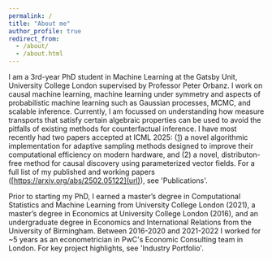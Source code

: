 ```yaml
---
permalink: /
title: "About me"
author_profile: true
redirect_from: 
  - /about/
  - /about.html
---
```


I am a 3rd-year PhD student in Machine Learning at the Gatsby Unit, University College London supervised by Professor Peter Orbanz. I work on causal machine learning, machine learning under symmetry and aspects of probabilistic machine learning such as Gaussian processes, MCMC, and scalable inference. Currently, I am focussed on understanding how measure transports that satisfy certain algebraic properties can be used to avoid the pitfalls of existing methods for counterfactual inference. I have most recently had two papers accepted at ICML 2025: ([1](https://arxiv.org/abs/2503.17405)) a novel algorithmic implementation for adaptive sampling methods designed to improve their computational efficiency on modern hardware, and (2) a novel, distributon-free method for causal discovery using parameterized vector fields. For a full list of my published and working papers ([https://arxiv.org/abs/2502.05122](url)), see 'Publications'.

Prior to starting my PhD, I earned a master’s degree in Computational Statistics and Machine Learning from University College London (2021), a master’s degree in Economics at University College London (2016), and an undergraduate degree in Economics and International Relations from the University of Birmingham. Between 2016-2020 and 2021-2022 I worked for ~5 years as an econometrician in PwC's Economic Consulting team in London. For key project highlights, see 'Industry Portfolio'.
